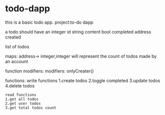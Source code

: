 # todo-dapp
this is a basic todo app.
project:to-do dapp

a todo should have
    an integer id
    string content
    bool completed
    address created

list of todos

maps:
    address-> integer,integer will represent the count of todos made by an account

function modifiers: modifiers:
    onlyCreater()
    
functions:
    write functions
    1.create todos
    2.toggle completed 
    3.update todos
    4.delete todos

    read functions
    1.get all todos
    2.get user todos
    3.get total todos count

